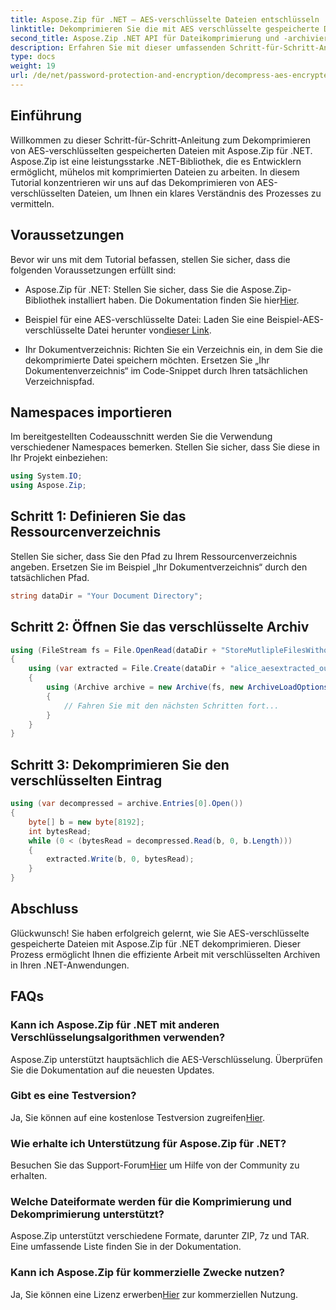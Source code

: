 ```yaml
---
title: Aspose.Zip für .NET – AES-verschlüsselte Dateien entschlüsseln
linktitle: Dekomprimieren Sie die mit AES verschlüsselte gespeicherte Datei
second_title: Aspose.Zip .NET API für Dateikomprimierung und -archivierung
description: Erfahren Sie mit dieser umfassenden Schritt-für-Schritt-Anleitung, wie Sie mit AES verschlüsselte gespeicherte Dateien in Aspose.Zip für .NET dekomprimieren. Verbessern Sie noch heute Ihre .NET-Entwicklungsfähigkeiten!
type: docs
weight: 19
url: /de/net/password-protection-and-encryption/decompress-aes-encrypted-stored-file/
---
```


## Einführung

Willkommen zu dieser Schritt-für-Schritt-Anleitung zum Dekomprimieren von AES-verschlüsselten gespeicherten Dateien mit Aspose.Zip für .NET. Aspose.Zip ist eine leistungsstarke .NET-Bibliothek, die es Entwicklern ermöglicht, mühelos mit komprimierten Dateien zu arbeiten. In diesem Tutorial konzentrieren wir uns auf das Dekomprimieren von AES-verschlüsselten Dateien, um Ihnen ein klares Verständnis des Prozesses zu vermitteln.

## Voraussetzungen

Bevor wir uns mit dem Tutorial befassen, stellen Sie sicher, dass die folgenden Voraussetzungen erfüllt sind:

-  Aspose.Zip für .NET: Stellen Sie sicher, dass Sie die Aspose.Zip-Bibliothek installiert haben. Die Dokumentation finden Sie hier[Hier](https://reference.aspose.com/zip/net/).

-  Beispiel für eine AES-verschlüsselte Datei: Laden Sie eine Beispiel-AES-verschlüsselte Datei herunter von[dieser Link](https://releases.aspose.com/zip/net/).

- Ihr Dokumentverzeichnis: Richten Sie ein Verzeichnis ein, in dem Sie die dekomprimierte Datei speichern möchten. Ersetzen Sie „Ihr Dokumentenverzeichnis“ im Code-Snippet durch Ihren tatsächlichen Verzeichnispfad.

## Namespaces importieren

Im bereitgestellten Codeausschnitt werden Sie die Verwendung verschiedener Namespaces bemerken. Stellen Sie sicher, dass Sie diese in Ihr Projekt einbeziehen:

```csharp
using System.IO;
using Aspose.Zip;
```

## Schritt 1: Definieren Sie das Ressourcenverzeichnis

Stellen Sie sicher, dass Sie den Pfad zu Ihrem Ressourcenverzeichnis angeben. Ersetzen Sie im Beispiel „Ihr Dokumentverzeichnis“ durch den tatsächlichen Pfad.

```csharp
string dataDir = "Your Document Directory";
```

## Schritt 2: Öffnen Sie das verschlüsselte Archiv

```csharp
using (FileStream fs = File.OpenRead(dataDir + "StoreMutlipleFilesWithoutCompressionWithPassword_out.zip"))
{
    using (var extracted = File.Create(dataDir + "alice_aesextracted_out.txt"))
    {
        using (Archive archive = new Archive(fs, new ArchiveLoadOptions() { DecryptionPassword = "p@s$" }))
        {
            // Fahren Sie mit den nächsten Schritten fort...
        }
    }
}
```

## Schritt 3: Dekomprimieren Sie den verschlüsselten Eintrag

```csharp
using (var decompressed = archive.Entries[0].Open())
{
    byte[] b = new byte[8192];
    int bytesRead;
    while (0 < (bytesRead = decompressed.Read(b, 0, b.Length)))
    {
        extracted.Write(b, 0, bytesRead);
    }
}
```

## Abschluss

Glückwunsch! Sie haben erfolgreich gelernt, wie Sie AES-verschlüsselte gespeicherte Dateien mit Aspose.Zip für .NET dekomprimieren. Dieser Prozess ermöglicht Ihnen die effiziente Arbeit mit verschlüsselten Archiven in Ihren .NET-Anwendungen.

## FAQs

### Kann ich Aspose.Zip für .NET mit anderen Verschlüsselungsalgorithmen verwenden?
Aspose.Zip unterstützt hauptsächlich die AES-Verschlüsselung. Überprüfen Sie die Dokumentation auf die neuesten Updates.

### Gibt es eine Testversion?
 Ja, Sie können auf eine kostenlose Testversion zugreifen[Hier](https://releases.aspose.com/).

### Wie erhalte ich Unterstützung für Aspose.Zip für .NET?
 Besuchen Sie das Support-Forum[Hier](https://forum.aspose.com/c/zip/37) um Hilfe von der Community zu erhalten.

### Welche Dateiformate werden für die Komprimierung und Dekomprimierung unterstützt?
Aspose.Zip unterstützt verschiedene Formate, darunter ZIP, 7z und TAR. Eine umfassende Liste finden Sie in der Dokumentation.

### Kann ich Aspose.Zip für kommerzielle Zwecke nutzen?
 Ja, Sie können eine Lizenz erwerben[Hier](https://purchase.aspose.com/buy) zur kommerziellen Nutzung.


